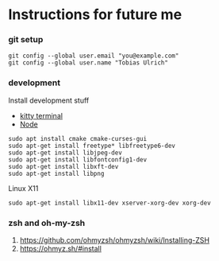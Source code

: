 # Instructions for future me


### git setup

```
git config --global user.email "you@example.com"
git config --global user.name "Tobias Ulrich"
```

### development

Install development stuff

- [kitty terminal](https://sw.kovidgoyal.net/kitty/)
- [Node](https://github.com/nodesource/distributions#installation-instructions)

```
sudo apt install cmake cmake-curses-gui
sudo apt-get install freetype* libfreetype6-dev
sudo apt-get install libjpeg-dev
sudo apt-get install libfontconfig1-dev
sudo apt-get install libxft-dev
sudo apt-get install libpng
```

Linux X11

```
sudo apt-get install libx11-dev xserver-xorg-dev xorg-dev
```

### zsh and oh-my-zsh

1. https://github.com/ohmyzsh/ohmyzsh/wiki/Installing-ZSH
2. https://ohmyz.sh/#install

